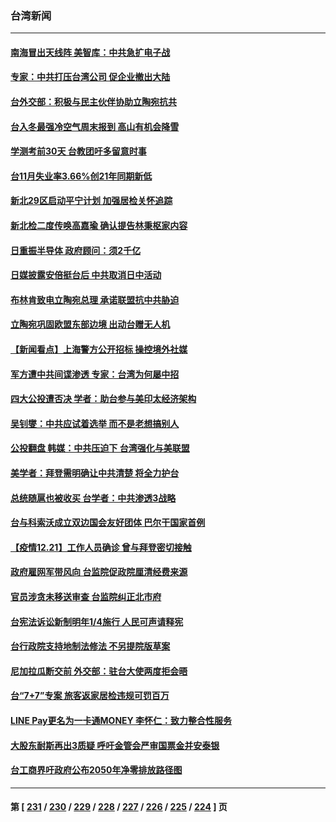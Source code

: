 ### 台湾新闻
---
#### [南海冒出天线阵 美智库：中共急扩电子战](../../pages/ncid1349361/n13453583.md) 
#### [专家：中共打压台湾公司 促企业撤出大陆](../../pages/ncid1349361/n13453307.md) 
#### [台外交部：积极与民主伙伴协助立陶宛抗共](../../pages/ncid1349361/n13452920.md) 
#### [台入冬最强冷空气周末报到 高山有机会降雪](../../pages/ncid1349361/n13453107.md) 
#### [学测考前30天 台教团吁多留意时事](../../pages/ncid1349361/n13453105.md) 
#### [台11月失业率3.66%创21年同期新低](../../pages/ncid1349361/n13453090.md) 
#### [新北29区启动平宁计划 加强居检关怀追踪](../../pages/ncid1349361/n13453101.md) 
#### [新北检二度传唤高嘉瑜 确认提告林秉枢家内容](../../pages/ncid1349361/n13453086.md) 
#### [日重振半导体 政府顾问：须2千亿](../../pages/ncid1349361/n13453039.md) 
#### [日媒披露安倍挺台后 中共取消日中活动](../../pages/ncid1349361/n13453028.md) 
#### [布林肯致电立陶宛总理 承诺联盟抗中共胁迫](../../pages/ncid1349361/n13453026.md) 
#### [立陶宛巩固欧盟东部边境 出动台赠无人机](../../pages/ncid1349361/n13452059.md) 
#### [【新闻看点】上海警方公开招标 操控境外社媒](../../pages/ncid1349361/n13451391.md) 
#### [军方遭中共间谍渗透 专家：台湾为何屡中招](../../pages/ncid1349361/n13451105.md) 
#### [四大公投遭否决 学者：助台参与美印太经济架构](../../pages/ncid1349361/n13451249.md) 
#### [吴钊燮：中共应试着选举 而不是老想搞别人](../../pages/ncid1349361/n13451119.md) 
#### [公投翻盘 韩媒：中共压迫下 台湾强化与美联盟](../../pages/ncid1349361/n13451098.md) 
#### [美学者：拜登需明确让中共清楚 将全力护台](../../pages/ncid1349361/n13450739.md) 
#### [总统随扈也被收买 台学者：中共渗透3战略](../../pages/ncid1349361/n13450876.md) 
#### [台与科索沃成立双边国会友好团体 巴尔干国家首例](../../pages/ncid1349361/n13450964.md) 
#### [【疫情12.21】工作人员确诊 曾与拜登密切接触](../../pages/ncid1349361/n13450552.md) 
#### [政府雇网军带风向 台监院促政院厘清经费来源](../../pages/ncid1349361/n13450971.md) 
#### [官员涉贪未移送审查 台监院纠正北市府](../../pages/ncid1349361/n13450969.md) 
#### [台宪法诉讼新制明年1/4施行 人民可声请释宪](../../pages/ncid1349361/n13450966.md) 
#### [台行政院支持地制法修法 不另提院版草案](../../pages/ncid1349361/n13450962.md) 
#### [尼加拉瓜断交前 外交部：驻台大使两度拒会晤](../../pages/ncid1349361/n13450958.md) 
#### [台“7+7”专案 旅客返家居检违规可罚百万](../../pages/ncid1349361/n13450673.md) 
#### [LINE Pay更名为一卡通MONEY 李怀仁：致力整合性服务](../../pages/ncid1349361/n13450749.md) 
#### [大股东耐斯再出3质疑 呼吁金管会严审国票金并安泰银](../../pages/ncid1349361/n13450808.md) 
#### [台工商界吁政府公布2050年净零排放路径图](../../pages/ncid1349361/n13450805.md) 

---
#### 第 [ [231](./231.md) / [230](./230.md) / [229](./229.md) / [228](./228.md) / [227](./227.md) / [226](./226.md) / [225](./225.md) / [224](./224.md) ] 页
